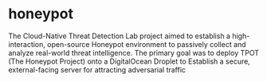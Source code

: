 # honeypot
The Cloud-Native Threat Detection Lab project aimed to establish a high-interaction, open-source Honeypot environment to passively collect and analyze real-world threat intelligence. The primary goal was to deploy TPOT (The Honeypot Project) onto a DigitalOcean Droplet to Establish a secure, external-facing server for attracting adversarial traffic
